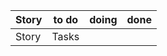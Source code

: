 | Story | to do | doing | done |
| ----- | ----- | ----- | ---- |
| Story | Tasks |       |      |



